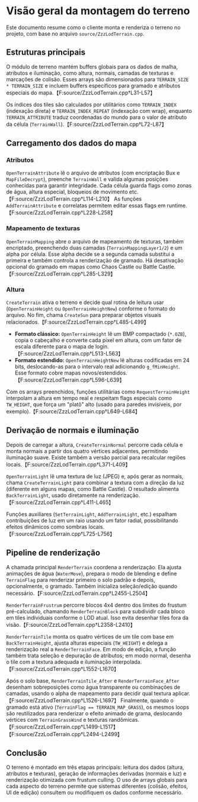 # Visão geral da montagem do terreno

Este documento resume como o cliente monta e renderiza o terreno no projeto, com base no arquivo `source/ZzzLodTerrain.cpp`.

## Estruturas principais

O módulo de terreno mantém buffers globais para os dados de malha, atributos e iluminação, como altura, normais, camadas de texturas e marcações de colisão. Esses arrays são dimensionados para `TERRAIN_SIZE * TERRAIN_SIZE` e incluem buffers específicos para gramado e atributos especiais do mapa.【F:source/ZzzLodTerrain.cpp†L31-L57】

Os índices dos tiles são calculados por utilitários como `TERRAIN_INDEX` (indexação direta) e `TERRAIN_INDEX_REPEAT` (indexação com wrap), enquanto `TERRAIN_ATTRIBUTE` traduz coordenadas do mundo para o valor de atributo da célula (`TerrainWall`).【F:source/ZzzLodTerrain.cpp†L72-L87】

## Carregamento dos dados do mapa

### Atributos

`OpenTerrainAttribute` lê o arquivo de atributos (com encriptação Bux e `MapFileDecrypt`), preenche `TerrainWall` e valida algumas posições conhecidas para garantir integridade. Cada célula guarda flags como zonas de água, altura especial, bloqueios de movimento etc.【F:source/ZzzLodTerrain.cpp†L114-L210】 As funções `AddTerrainAttribute` e correlatas permitem editar essas flags em runtime.【F:source/ZzzLodTerrain.cpp†L228-L258】

### Mapeamento de texturas

`OpenTerrainMapping` abre o arquivo de mapeamento de texturas, também encriptado, preenchendo duas camadas (`TerrainMappingLayer1/2`) e um alpha por célula. Esse alpha decide se a segunda camada substitui a primeira e também controla a renderização de gramado. Há desativação opcional do gramado em mapas como Chaos Castle ou Battle Castle.【F:source/ZzzLodTerrain.cpp†L285-L329】

### Altura

`CreateTerrain` ativa o terreno e decide qual rotina de leitura usar (`OpenTerrainHeight` ou `OpenTerrainHeightNew`) conforme o formato do arquivo. No fim, chama `CreateSun` para preparar objetos visuais relacionados.【F:source/ZzzLodTerrain.cpp†L485-L499】

* **Formato clássico:** `OpenTerrainHeight` lê um BMP compactado (`*.OZB`), copia o cabeçalho e converte cada pixel em altura, com um fator de escala diferente para o mapa de login.【F:source/ZzzLodTerrain.cpp†L513-L563】
* **Formato estendido:** `OpenTerrainHeightNew` lê alturas codificadas em 24 bits, deslocando-as para o intervalo real adicionando `g_fMinHeight`. Esse formato cobre mapas novos/estendidos.【F:source/ZzzLodTerrain.cpp†L596-L639】

Com os arrays preenchidos, funções utilitárias como `RequestTerrainHeight` interpolam a altura em tempo real e respeitam flags especiais como `TW_HEIGHT`, que força um "platô" alto (usado para paredes invisíveis, por exemplo).【F:source/ZzzLodTerrain.cpp†L649-L684】

## Derivação de normais e iluminação

Depois de carregar a altura, `CreateTerrainNormal` percorre cada célula e monta normais a partir dos quatro vértices adjacentes, permitindo iluminação suave. Existe também a versão parcial para recalcular regiões locais.【F:source/ZzzLodTerrain.cpp†L371-L409】

`OpenTerrainLight` lê uma textura de luz (JPEG) e, após gerar as normais, chama `CreateTerrainLight` para combinar a textura com a direção da luz (diferente em alguns mapas, como Battle Castle). O resultado alimenta `BackTerrainLight`, usado diretamente na renderização.【F:source/ZzzLodTerrain.cpp†L411-L465】

Funções auxiliares (`SetTerrainLight`, `AddTerrainLight`, etc.) espalham contribuições de luz em um raio usando um fator radial, possibilitando efeitos dinâmicos como sombras locais.【F:source/ZzzLodTerrain.cpp†L725-L756】

## Pipeline de renderização

A chamada principal `RenderTerrain` coordena a renderização. Ela ajusta animações de água (`WaterMove`), prepara o modo de blending e define `TerrainFlag` para renderizar primeiro o solo padrão e depois, opcionalmente, o gramado. Também inicializa seleção/edição quando necessário.【F:source/ZzzLodTerrain.cpp†L2455-L2504】

`RenderTerrainFrustrum` percorre blocos 4x4 dentro dos limites do frustum pré-calculado, chamando `RenderTerrainBlock` para subdividir cada bloco em tiles individuais conforme o LOD atual. Isso evita desenhar tiles fora da visão.【F:source/ZzzLodTerrain.cpp†L2358-L2410】

`RenderTerrainTile` monta os quatro vértices de um tile com base em `BackTerrainHeight`, ajusta alturas especiais (`TW_HEIGHT`) e delega a renderização real a `RenderTerrainFace`. Em modo de edição, a função também trata seleção e depuração de atributos; em modo normal, desenha o tile com a textura adequada e iluminação interpolada.【F:source/ZzzLodTerrain.cpp†L1552-L1670】

Após o solo base, `RenderTerrainTile_After` e `RenderTerrainFace_After` desenham sobreposições como água transparente ou combinações de camadas, usando o alpha de mapeamento para decidir qual textura aplicar.【F:source/ZzzLodTerrain.cpp†L1526-L1697】 Finalmente, quando o gramado está ativo (`TerrainFlag == TERRAIN_MAP_GRASS`), os mesmos loops são reutilizados para renderizar o efeito animado de grama, deslocando vértices com `TerrainGrassWind` e texturas randômicas.【F:source/ZzzLodTerrain.cpp†L1499-L1517】【F:source/ZzzLodTerrain.cpp†L2494-L2499】

## Conclusão

O terreno é montado em três etapas principais: leitura dos dados (altura, atributos e texturas), geração de informações derivadas (normais e luz) e renderização otimizada com frustum culling. O uso de arrays globais para cada aspecto do terreno permite que sistemas diferentes (colisão, efeitos, UI de edição) consultem ou modifiquem os dados conforme necessário.
